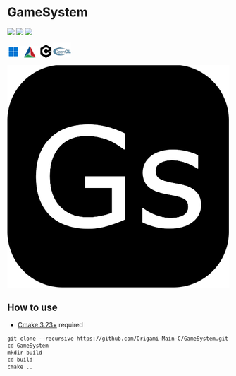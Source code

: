 # GameSystem

![](https://img.shields.io/badge/Language-C%2B%2B-blue)
![](https://img.shields.io/badge/Platform-Windows-%23239370DB)
![](https://img.shields.io/badge/License-MIT-%09%237B68EE)

<img src="./readme/windows.png" width = "27" /><img src="./readme/CMake.png" width = "48" /><img src="./readme/c++.png" width = "25" /> <img src="./readme/opengl.png" width = "40" />

![](./readme/icon.png)

## How to use

- [Cmake 3.23+](https://cmake.org/download/) required

```
git clone --recursive https://github.com/Origami-Main-C/GameSystem.git
cd GameSystem
mkdir build
cd build
cmake ..
```
